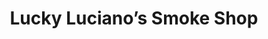 ---
title: "Lucky Luciano’s Smoke Shop"
url: /effingham/lucky-lucianos-smoke-shop/
shop: tobacco
---